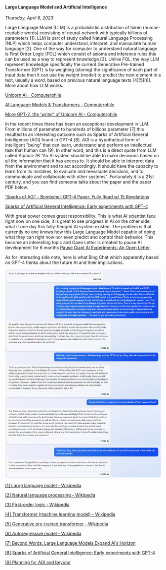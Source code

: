 #### Large Language Model and Artificial Intelligence
_Thursday, April 6, 2023_

Large Language Model (LLM) is a probabilistic distribution of token 
(human-readable words) consisting of neural-network with typically billions 
of parameters [1]. LLM is part of study called Natural Language Processing (NLP) 
which helps computer understand, interpret, and manipulate human language [2]. 
One of the way for computer to understand natural language is First Order Logic 
(FOL) which consist of axioms and inference rules this can be used as a way 
to represent knowledge [3]. Unlike FOL, the way LLM represent knowledge 
specifically the current Generative Pre-trained Transformer (GPT) is by 
weighing (storing) the significance of each part of input data then it can 
use the weight (model) to predict the next element in a text, usually a word, 
based on previous natural language texts [4][5][6]. More about how LLM works.

[Unicorn AI - Computerphile](https://www.youtube.com/watch?v=89A4jGvaaKk)

[AI Language Models & Transformers - Computerphile](https://www.youtube.com/watch?v=rURRYI66E54)

[More GPT-2, the 'writer' of Unicorn AI - Computerphile](https://www.youtube.com/watch?v=p-6F4rhRYLQ&t=58s)

In the recent times there has been an exceptional development in LLM. From 
millions of parameter to hundreds of billions parameter [7] this resulted to 
an interesting outcome such as Sparks of Artificial General Intelligence (AGI) 
found in GPT-4 [8]. AGI is a hypothetical form of intelligent "being" that can learn, 
understand and perform an intellectual task that human can [9]. In other word, and this 
is a direct quote from LLM called Alpaca-7B "An AI system should be able to make 
decisions based on all the information that it has access to. It should be able to 
interpret data from the environment and to act accordingly. It should have the capacity 
to learn from its mistakes, to evaluate and reevaluate decisions, and to communicate 
and collaborate with other systems". Fortunately it is a 21st century, and you can find 
someone talks about the paper and the paper PDF below.

['Sparks of AGI' - Bombshell GPT-4 Paper: Fully Read w/ 15 Revelations](https://www.youtube.com/watch?v=Mqg3aTGNxZ0)

[Sparks of Artificial General Intelligence: Early experiments with GPT-4](https://arxiv.org/pdf/2303.12712.pdf)

With great power comes great responsibility. This is what AI scientist face right now 
on one side, it is great to see progress in AI on the other side, what if one day this 
fully-fledged AI system existed. The problem is that currently no one knows how this 
Large Language Model capable of doing what they can right now nor even predict and 
control their behavior. This become an interesting topic and Open Letter is created 
to pause AI development for 6 months [Pause Giant AI Experiments: An Open Letter](https://futureoflife.org/open-letter/pause-giant-ai-experiments).

As for interesting side note, here is what Bing Chat which apparently based on 
GPT-4 thinks about the future AI and their implications.

<div class="row">
	<div class="col-sm-3"></div>
	<div class="col-sm-6">
		<div class="img-thumbnail">
			<img class="img-fluid" loading="lazy" src="./posts/2023-04-11-large-language-model-and-artificial-intelligence/01.jpg" alt="img">
		</div>
	</div>
	<div class="col-sm-3"></div>
</div>

[[1] Large language model - Wikipedia](https://en.wikipedia.org/wiki/Large_language_model)

[[2] Natural language processing - Wikipedia](https://en.wikipedia.org/wiki/Natural_language_processing)

[[3] First-order logic - Wikipedia](https://en.wikipedia.org/wiki/First-order_logic)

[[4] Transformer (machine learning model) - Wikipedia](https://en.wikipedia.org/wiki/Transformer_(machine_learning_model))

[[5] Generative pre-trained transformer - Wikipedia](https://en.wikipedia.org/wiki/Generative_pre-trained_transformer)

[[6] Autoregressive model - Wikipedia](https://en.wikipedia.org/wiki/Autoregressive_model)

[[7] Beyond Words: Large Language Models Expand AI’s Horizon](https://blogs.nvidia.com/blog/2022/10/10/llms-ai-horizon/)

[[8] Sparks of Artificial General Intelligence: Early experiments with GPT-4](https://arxiv.org/abs/2303.12712)

[[9] Planning for AGI and beyond](https://openai.com/blog/planning-for-agi-and-beyond)